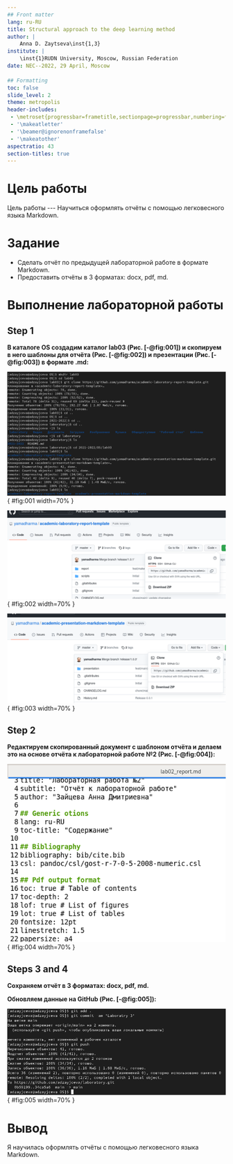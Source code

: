 ```yaml
---
## Front matter
lang: ru-RU
title: Structural approach to the deep learning method
author: |
	Anna D. Zaytseva\inst{1,3}
institute: |
	\inst{1}RUDN University, Moscow, Russian Federation
date: NEC--2022, 29 April, Moscow

## Formatting
toc: false
slide_level: 2
theme: metropolis
header-includes: 
 - \metroset{progressbar=frametitle,sectionpage=progressbar,numbering=fraction}
 - '\makeatletter'
 - '\beamer@ignorenonframefalse'
 - '\makeatother'
aspectratio: 43
section-titles: true
---
```


# Цель работы

Цель работы --- Научиться оформлять отчёты с помощью легковесного языка Markdown.

# Задание

- Сделать отчёт по предыдущей лабораторной работе в формате Markdown.
- Предоставить отчёты в 3 форматах: docx, pdf, md.

# Выполнение лабораторной работы

## Step 1

**В каталоге OS создадим каталог lab03 (Рис. [-@fig:001]) и скопируем в него шаблоны для отчёта (Рис. [-@fig:002]) и презентации (Рис. [-@fig:003]) в формате .md:**

![Рис. 1](lab03-изображения/1.png){ #fig:001 width=70% }

![Рис. 2](lab03-изображения/2.png){ #fig:002 width=70% }

![Рис. 3](lab03-изображения/3.png){ #fig:003 width=70% }

## Step 2

**Редактируем скопированный документ с шаблоном отчёта и делаем это на основе отчёта к лабораторной работе №2 (Рис. [-@fig:004]):**

![Рис. 4](lab03-изображения/4.png){ #fig:004 width=70% }

## Steps 3 and 4

**Сохраняем отчёт в 3 форматах: docx, pdf, md.**

**Обновляем данные на GitHub (Рис. [-@fig:005]):**

![Рис. 5](lab03-изображения/5.png){ #fig:005 width=70% }

# Вывод

Я научилась оформлять отчёты с помощью легковесного языка Markdown.
